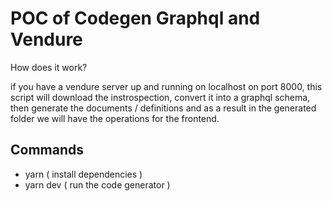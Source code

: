 # POC of Codegen Graphql and Vendure

How does it work?

if you have a vendure server up and running on localhost on port 8000, this script will download the instrospection, convert it into a graphql schema, then generate the documents / definitions and as a result in the generated folder we will have the operations for the frontend.

## Commands

- yarn ( install dependencies )
- yarn dev ( run the code generator )
